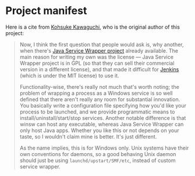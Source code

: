 # Project manifest

Here is a cite from [Kohsuke Kawaguchi](https://github.com/kohsuke/), who is the original author of this project:

> Now, I think the first question that people would ask is, why another, when there's [Java Service Wrapper project](http://wrapper.tanukisoftware.org/doc/english/download.jsp) already available.
> The main reason for writing my own was the license — Java Service Wrapper project is in GPL (so that they can sell their commercial version in a different license), and that made it difficult for [Jenkins](http://jenkins-ci.org/) (which is under the MIT license) to use it.
>
> Functionality-wise, there's really not much that's worth noting; the problem of wrapping a process as a Windows service is so well defined that there aren't really any room for substantial innovation.
> You basically write a configuration file specifying how you'd like your process to be launched, and we provide programmatic means to install/uninstall/start/stop services.
> Another notable difference is that winsw can host any executable, whereas Java Service Wrapper can only host Java apps.
> Whether you like this or not depends on your taste, so I wouldn't claim mine is better.
> It's just different.
>
> As the name implies, this is for Windows only.
> Unix systems have their own conventions for daemons, so a good behaving Unix daemon should just be using `launchd/upstart/SMF/etc`, instead of custom service wrapper.
